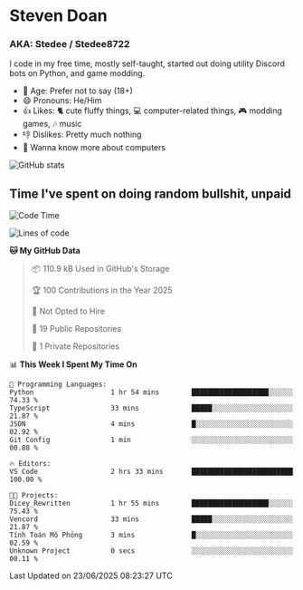 # Steven Doan
### AKA: Stedee / Stedee8722
I code in my free time, mostly self-taught, started out doing utility Discord bots on Python, and game modding.

- 🤔 Age: Prefer not to say (18+)
- 😄 Pronouns: He/Him
- 👍 Likes: 🐈 cute fluffy things, 💻 computer-related things, 🎮 modding games, 🎶 music
- 👎 Dislikes: Pretty much nothing
- 🥹 Wanna know more about computers

![GitHub stats](https://github-readme-stats-iota-mocha-40.vercel.app/api?username=Stedee8722&show=prs_merged,prs_merged_percentage&show_icons=true&theme=transparent)

## Time I've spent on doing random bullshit, unpaid
<!--START_SECTION:Time I've spent on doing random bullshit, unpaid-->
![Code Time](http://img.shields.io/badge/Code%20Time-278%20hrs%2051%20mins-blue)

![Lines of code](https://img.shields.io/badge/From%20Hello%20World%20I%27ve%20Written-82.6%20thousand%20lines%20of%20code-blue)

**🐱 My GitHub Data** 

> 📦 110.9 kB Used in GitHub's Storage 
 > 
> 🏆 100 Contributions in the Year 2025
 > 
> 🚫 Not Opted to Hire
 > 
> 📜 19 Public Repositories 
 > 
> 🔑 1 Private Repositories 
 > 
📊 **This Week I Spent My Time On** 

```text
💬 Programming Languages: 
Python                   1 hr 54 mins        ███████████████████░░░░░░   74.33 % 
TypeScript               33 mins             █████░░░░░░░░░░░░░░░░░░░░   21.87 % 
JSON                     4 mins              █░░░░░░░░░░░░░░░░░░░░░░░░   02.92 % 
Git Config               1 min               ░░░░░░░░░░░░░░░░░░░░░░░░░   00.88 % 

🔥 Editors: 
VS Code                  2 hrs 33 mins       █████████████████████████   100.00 % 

🐱‍💻 Projects: 
Dicey_Rewritten          1 hr 55 mins        ███████████████████░░░░░░   75.43 % 
Vencord                  33 mins             █████░░░░░░░░░░░░░░░░░░░░   21.87 % 
Tính Toán Mô Phỏng       3 mins              █░░░░░░░░░░░░░░░░░░░░░░░░   02.59 % 
Unknown Project          0 secs              ░░░░░░░░░░░░░░░░░░░░░░░░░   00.11 % 
```


 Last Updated on 23/06/2025 08:23:27 UTC
<!--END_SECTION:Time I've spent on doing random bullshit, unpaid-->
